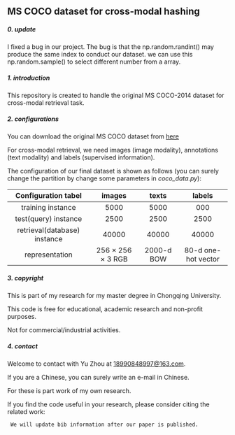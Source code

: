 ## MS COCO dataset for cross-modal hashing 


##### 0. update
 
 I fixed a bug in our project.
 The bug is that the np.random.randint() may produce the same index to conduct our dataset.
 we can use this np.random.sample() to select different number from a array.

##### 1. introduction  

 This repository is created to handle the original MS COCO-2014 dataset for cross-modal retrieval task.


##### 2. configurations

 You can download the original MS COCO dataset from [here](https://cocodataset.org/#home)

 For cross-modal retrieval, we need images (image modality), annotations (text modality) and labels (supervised information).

 The configuration of our final dataset is shown as follows (you can surely change the partition by change some parameters in _coco_data.py_):




| Configuration tabel  |            images             |   texts    |       labels        |
| :------------------: | :---------------------------: | :--------: | :-----------------: |
|  training instance   |             5000              |  5000      |        000        |
| test(query) instance |             2500              |    2500    |        2500         |
| retrieval(database) instance  |             40000             |   40000    |        40000        |
|    representation    | 256 &times; 256 &times; 3 RGB | 2000-d BOW | 80-d one-hot vector |



##### 3. copyright

 This is part of my research for my master degree in Chongqing University.

 This code is free for educational, academic research and non-profit purposes. 

 Not for commercial/industrial activities. 



##### 4. contact

 Welcome to contact with Yu Zhou at 18990848997@163.com.  

 If you are a Chinese, you can surely write an e-mail in Chinese. 

 For these is part work of my own research.

 If you find the code useful in your research, please consider citing the related work: 

```
 We will update bib information after our paper is published. 
```
